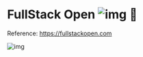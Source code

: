 # FullStack Open ![img](https://img.shields.io/badge/buhohacker-Fullstack-blue) 🦉
Reference: https://fullstackopen.com

![img](https://img.shields.io/twitter/follow/buhohacker?style=social)
